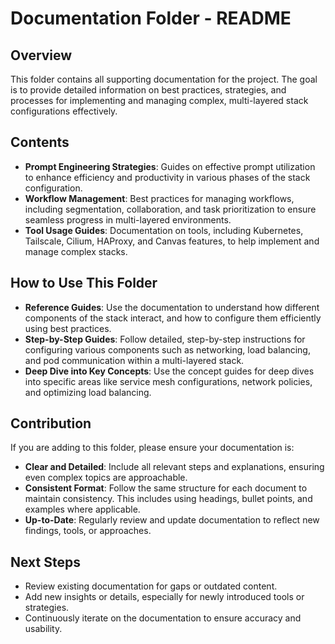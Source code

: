 # Documentation Folder - README

## Overview
This folder contains all supporting documentation for the project. The goal is to provide detailed information on best practices, strategies, and processes for implementing and managing complex, multi-layered stack configurations effectively.

## Contents
- **Prompt Engineering Strategies**: Guides on effective prompt utilization to enhance efficiency and productivity in various phases of the stack configuration.
- **Workflow Management**: Best practices for managing workflows, including segmentation, collaboration, and task prioritization to ensure seamless progress in multi-layered environments.
- **Tool Usage Guides**: Documentation on tools, including Kubernetes, Tailscale, Cilium, HAProxy, and Canvas features, to help implement and manage complex stacks.

## How to Use This Folder
- **Reference Guides**: Use the documentation to understand how different components of the stack interact, and how to configure them efficiently using best practices.
- **Step-by-Step Guides**: Follow detailed, step-by-step instructions for configuring various components such as networking, load balancing, and pod communication within a multi-layered stack.
- **Deep Dive into Key Concepts**: Use the concept guides for deep dives into specific areas like service mesh configurations, network policies, and optimizing load balancing.

## Contribution
If you are adding to this folder, please ensure your documentation is:
- **Clear and Detailed**: Include all relevant steps and explanations, ensuring even complex topics are approachable.
- **Consistent Format**: Follow the same structure for each document to maintain consistency. This includes using headings, bullet points, and examples where applicable.
- **Up-to-Date**: Regularly review and update documentation to reflect new findings, tools, or approaches.

## Next Steps
- Review existing documentation for gaps or outdated content.
- Add new insights or details, especially for newly introduced tools or strategies.
- Continuously iterate on the documentation to ensure accuracy and usability.

